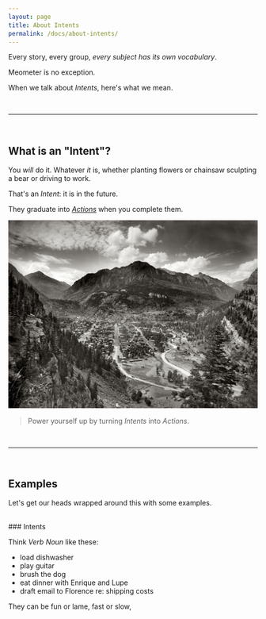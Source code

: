 ```yaml
---
layout: page
title: About Intents
permalink: /docs/about-intents/
---
```


<!-- calls to action -->
[beta-signup]: https://beta.meometer.com

<!-- contact -->
[twitter]: https://twitter.com/meometer

<!-- local -->
[investors]: /investors/
[about-actions]: /docs/about-actions/
[about-intents]: /docs/about-intents/
[about-projects]: /docs/about-projects/
[about-nudges]: /docs/about-nudges/

<!-- in page -->
<!-- [we-want]: /investors/#we-want -->

<!-- external -->
<!-- [film-thief]: https://imdb.com/thief -->

<!-- images -->
[image-001]: /assets/image-001.jpg "Title 001"
[image-002]: /assets/image-002.jpg "Title 002"
[image-003]: /assets/image-003.jpg "Title 003"
[image-004]: /assets/image-004.jpg "Title 004"
[image-005]: /assets/image-005.jpg "Title 005"
[image-006]: /assets/image-006.jpg "Title 006"
[image-007]: /assets/image-007.jpg "Title 007"
[image-008]: /assets/image-008.jpg "Title 008"
[image-009]: /assets/image-009.jpg "Title 009"
[image-010]: /assets/image-010.jpg "Title 010"
[image-011]: /assets/image-011.jpg "Title 011"

<!-- /links -->

Every story, every group, _every subject has its own vocabulary_.

Meometer is no exception.

When we talk about _Intents_, here's what we mean.

<br />

---

<br />

## What is an "Intent"?

You _will_ do it. Whatever *it* is, whether planting flowers or chainsaw sculpting a bear or driving to work. 

That's an _Intent_: it is in the future.

They graduate into [_Actions_][about-actions] when you complete them.

![image: mario catching mushroom][image-001]

> Power yourself up by turning _Intents_ into _Actions_.

<br />

---

<br />

## Examples

Let's get our heads wrapped around this with some examples.


<br />
### Intents

Think _Verb_ _Noun_ like these:

- load dishwasher
- play guitar
- brush the dog
- eat dinner with Enrique and Lupe
- draft email to Florence re: shipping costs

They can be fun or lame, fast or slow, 
